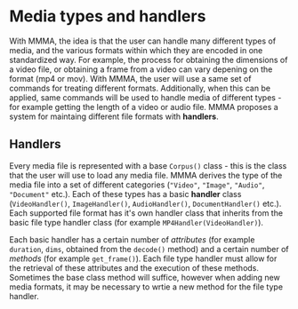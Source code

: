 # Media types and handlers

With MMMA, the idea is that the user can handle many different types of media, and the various formats within which they are encoded in one standardized way. For example, the process for obtaining the dimensions of a video file, or obtaining a frame from a video can vary depening on the format (mp4 or mov). With MMMA, the user will use a same set of commands for treating different formats. Additionally, when this can be applied, same commands will be used to handle media of different types - for example getting the length of a video or audio file. MMMA proposes a system for maintaing different file formats with **handlers**.

## Handlers

Every media file is represented with a base `Corpus()` class - this is the class that the user will use to load any media file. MMMA derives the type of the media file into a set of different categories (`"Video"`, `"Image"`, `"Audio"`, `"Document"` etc.). Each of these types has a basic **handler** class (`VideoHandler()`, `ImageHandler()`, `AudioHandler()`, `DocumentHandler()` etc.). Each supported file format has it's own handler class that inherits from the basic file type handler class (for example `MP4Handler(VideoHandler)`).

Each basic handler has a certain number of _attributes_ (for example `duration`, `dims`, obtained from the `decode()` method) and a certain number of _methods_ (for example `get_frame()`). Each file type handler must allow for the retrieval of these attributes and the execution of these methods. Sometimes the base class method will suffice, however when adding new media formats, it may be necessary to wrtie a new method for the file type handler.